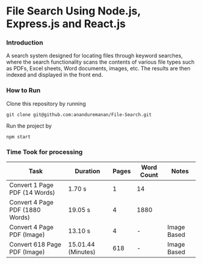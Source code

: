 # File Search Using Node.js, Express.js and React.js

### Introduction

A search system designed for locating files through keyword searches, where the search functionality scans the contents of various file types such as PDFs, Excel sheets, Word documents, images, etc. The results are then indexed and displayed in the front end.

### How to Run

Clone this repository by running

`git clone git@github.com:ananduremanan/File-Search.git`

Run the project by

`npm start`

### Time Took for processing

| Task                            | Duration           | Pages | Word Count | Notes       |
| ------------------------------- | ------------------ | ----- | ---------- | ----------- |
| Convert 1 Page PDF (14 Words)   | 1.70 s             | 1     | 14         |             |
| Convert 4 Page PDF (1880 Words) | 19.05 s            | 4     | 1880       |             |
| Convert 4 Page PDF (Image)      | 13.10 s            | 4     | -          | Image Based |
| Convert 618 Page PDF (Image)    | 15.01.44 (Minutes) | 618   | -          | Image Based |
